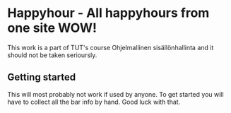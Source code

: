 # Happyhour - All happyhours from one site WOW!

This work is a part of TUT's course Ohjelmallinen sisällönhallinta and it should not be taken serioursly.

## Getting started

This will most probably not work if used by anyone. To get started you will have to collect all the bar info by hand. Good luck with that.
